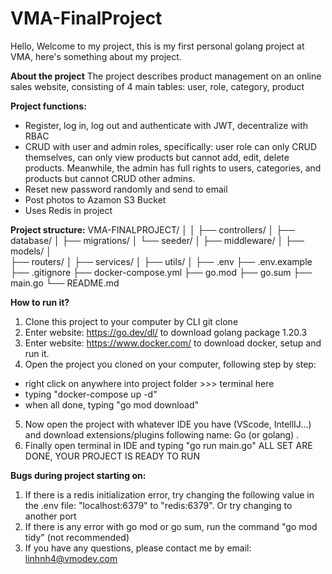 # VMA-FinalProject

Hello,
Welcome to my project, this is my first personal golang project at VMA, here's something about my project.

**About the project**
The project describes product management on an online sales website, consisting of 4 main tables: user, role, category, product

**Project functions:**
- Register, log in, log out and authenticate with JWT, decentralize with RBAC
- CRUD with user and admin roles, specifically: user role can only CRUD themselves, can only view products but cannot add, edit, delete products. Meanwhile, the admin has full rights to users, categories, and products but cannot CRUD other admins.
- Reset new password randomly and send to email
- Post photos to Azamon S3 Bucket
- Uses Redis in project

**Project structure:**
VMA-FINALPROJECT/
│
│
├── controllers/
│
├── database/
│   ├── migrations/
│   └── seeder/
│
├── middleware/
│
├── models/
│   
├── routers/
│
├── services/
│
├── utils/
│
├── .env
├── .env.example
├── .gitignore
├── docker-compose.yml
├── go.mod
├── go.sum
├── main.go
└── README.md


**How to run it?**
1. Clone this project to your computer by CLI git clone
2. Enter website: https://go.dev/dl/ to download golang package 1.20.3
3. Enter website: https://www.docker.com/ to download docker, setup and run it.
4. Open the project you cloned on your computer, following step by step:
- right click on anywhere into project folder >>> terminal here
- typing "docker-compose up -d"
- when all done, typing "go mod download"
5. Now open the project with whatever IDE you have (VScode, IntellIJ...) and download extensions/plugins following name: Go (or golang) .
6. Finally open terminal in IDE and typing "go run main.go"
ALL SET ARE DONE, YOUR PROJECT IS READY TO RUN


**Bugs during project starting on:**
1. If there is a redis initialization error, try changing the following value in the .env file: "localhost:6379" to "redis:6379". Or try changing to another port
2. If there is any error with go mod or go sum, run the command "go mod tidy" (not recommended)
3. If you have any questions, please contact me by email: linhnh4@vmodev.com
